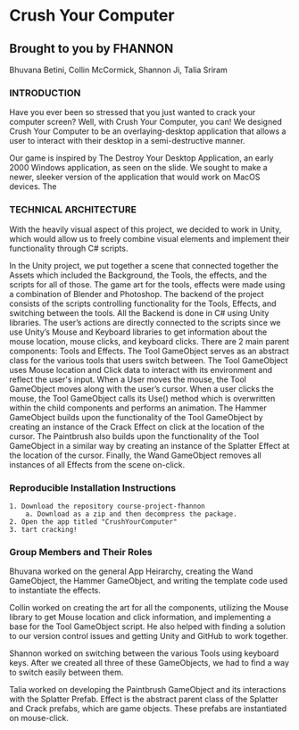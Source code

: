 # Crush Your Computer

## Brought to you by FHANNON

Bhuvana Betini, Collin McCormick, Shannon Ji, Talia Sriram

### INTRODUCTION

Have you ever been so stressed that you just wanted to crack your computer screen? Well, with Crush Your Computer, you can! We designed Crush Your Computer to be an overlaying-desktop application that allows a user to interact with their desktop in a semi-destructive manner.

Our game is inspired by The Destroy Your Desktop Application, an early 2000 Windows application, as seen on the slide. We sought to make a newer, sleeker version of the application that would work on MacOS devices. The

### TECHNICAL ARCHITECTURE

With the heavily visual aspect of this project, we decided to work in Unity, which would allow us to freely combine visual elements and implement their functionality through C# scripts.

In the Unity project, we put together a scene that connected together the Assets which included the Background, the Tools, the effects, and the scripts for all of those. The game art for the tools, effects were made using a combination of Blender and Photoshop. The backend of the project consists of the scripts controlling functionality for the Tools, Effects, and switching between the tools. All the Backend is done in C# using Unity libraries. The user’s actions are directly connected to the scripts since we use Unity’s Mouse and Keyboard libraries to get information about the mouse location, mouse clicks, and keyboard clicks.
There are 2 main parent components: Tools and Effects. The Tool GameObject serves as an abstract class for the various tools that users switch between. The Tool GameObject uses Mouse location and Click data to interact with its environment and reflect the user's input. When a User moves the mouse, the Tool GameObject moves along with the user’s cursor. When a user clicks the mouse, the Tool GameObject calls its Use() method which is overwritten within the child components and performs an animation. The Hammer GameObject builds upon the functionality of the Tool GameObject by creating an instance of the Crack Effect on click at the location of the cursor. The Paintbrush also builds upon the functionality of the Tool GameObject in a similar way by creating an instance of the Splatter Effect at the location of the cursor. Finally, the Wand GameObject removes all instances of all Effects from the scene on-click.

### Reproducible Installation Instructions

    1. Download the repository course-project-fhannon
        a. Download as a zip and then decompress the package.
    2. Open the app titled "CrushYourComputer"
    3. tart cracking!

### Group Members and Their Roles

Bhuvana worked on the general App Heirarchy, creating the Wand GameObject, the Hammer GameObject, and writing the template code used to instantiate the effects.

Collin worked on creating the art for all the components, utilizing the Mouse library to get Mouse location and click information, and implementing a base for the Tool GameObject script. He also helped with finding a solution to our version control issues and getting Unity and GitHub to work together.

Shannon worked on switching between the various Tools using keyboard keys. After we created all three of these GameObjects, we had to find a way to switch easily between them.

Talia worked on developing the Paintbrush GameObject and its interactions with the Splatter Prefab. Effect is the abstract parent class of the Splatter and Crack prefabs, which are game objects. These prefabs are instantiated on mouse-click.
